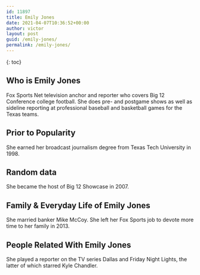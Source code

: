 ```yaml
---
id: 11897
title: Emily Jones
date: 2021-04-07T10:36:52+00:00
author: victor
layout: post
guid: /emily-jones/
permalink: /emily-jones/
---
```



{: toc}


## Who is Emily Jones



Fox Sports Net television anchor and reporter who covers Big 12 Conference college football. She does pre- and postgame shows as well as sideline reporting at professional baseball and basketball games for the Texas teams.

                
                
                
## Prior to Popularity



She earned her broadcast journalism degree from Texas Tech University in 1998.

                
                
                
## Random data



She became the host of Big 12 Showcase in 2007.

                
                
                
## Family & Everyday Life of Emily Jones



She married banker Mike McCoy. She left her Fox Sports job to devote more time to her family in 2013.

                
                
                
## People Related With Emily Jones



She played a reporter on the TV series Dallas and Friday Night Lights, the latter of which starred Kyle Chandler.

                
              
            
          
          
          